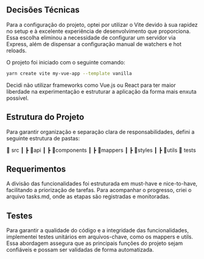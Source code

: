 ## Decisões Técnicas

Para a configuração do projeto, optei por utilizar o Vite devido à sua rapidez no setup e à excelente experiência de desenvolvimento que proporciona. Essa escolha eliminou a necessidade de configurar um servidor via Express, além de dispensar a configuração manual de watchers e hot reloads.

O projeto foi iniciado com o seguinte comando:

```sh
yarn create vite my-vue-app --template vanilla
```

Decidi não utilizar frameworks como Vue.js ou React para ter maior liberdade na experimentação e estruturar a aplicação da forma mais enxuta possível.

## Estrutura do Projeto

Para garantir organização e separação clara de responsabilidades, defini a seguinte estrutura de pastas:

📂 src
┃ ┣ 📂api
┃ ┣ 📂components
┃ ┣ 📂mappers
┃ ┣ 📂styles
┃ ┣ 📂utils
📂 tests

## Requerimentos

A divisão das funcionalidades foi estruturada em must-have e nice-to-have, facilitando a priorização de tarefas. Para acompanhar o progresso, criei o arquivo tasks.md, onde as etapas são registradas e monitoradas.

## Testes

Para garantir a qualidade do código e a integridade das funcionalidades, implementei testes unitários em arquivos-chave, como os mappers e utils. Essa abordagem assegura que as principais funções do projeto sejam confiáveis e possam ser validadas de forma automatizada.
